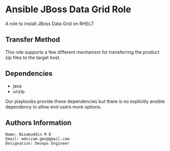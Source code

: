 Ansible JBoss Data Grid Role
=================

A role to install JBoss Data Grid on RHEL7.

Transfer Method
------------

This role supports a few different mechanism for transferring the product zip files to the target host.


Dependencies
------------

- java
- unzip

Our playbooks provide these dependencies but there is no explicitly ansible dependency to allow end users more options.


Authors Information
------------------

    Name: Nizamuddin M D
    Email: mdnizam.gms@gmail.com
    Designation: Devops Engineer 
